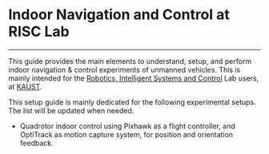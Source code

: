 # Indoor Navigation and Control at RISC Lab


---


This guide provides the main elements to understand, setup, and perform indoor navigation & control experiments of unmanned vehicles. This is mainly intended for the [Robotics, Intelligent Systems and Control](https://risc.kaust.edu.sa/Pages/Home.aspx) Lab users, at [KAUST](http://www.kaust.edu.sa).

This setup guide is mainly dedicated for the following experimental setups. The list will be updated when needed.
* Quadrotor indoor control using Pixhawk as a flight controller, and OptiTrack as motion capture system, for position and orientation feedback.
